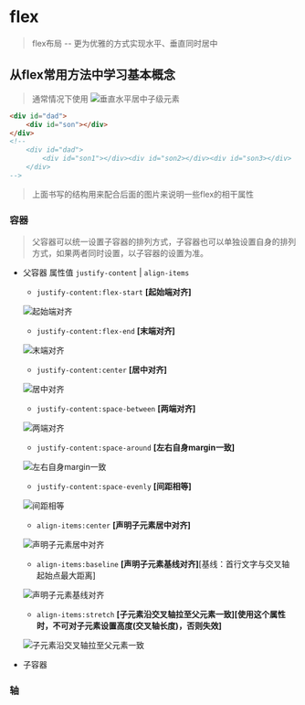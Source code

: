 # flex 
> flex布局 -- 更为优雅的方式实现水平、垂直同时居中

## 从flex常用方法中学习基本概念

> 通常情况下使用 
![垂直水平居中子级元素](./Images/flex-normal.png)

``` html
<div id="dad">
    <div id="son"></div>
</div>
<!--
    <div id="dad">
        <div id="son1"></div><div id="son2></div><div id="son3></div>
    </div>
-->
```

> 上面书写的结构用来配合后面的图片来说明一些flex的相干属性

### 容器

> 父容器可以统一设置子容器的排列方式，子容器也可以单独设置自身的排列方式，如果两者同时设置，以子容器的设置为准。

- 父容器 属性值  `justify-content` | `align-items`

    - `justify-content:flex-start` **[起始端对齐]**
    
    ![起始端对齐](./Images/flex-start.png)
    
    - `justify-content:flex-end` **[末端对齐]**
    
    ![末端对齐](./Images/flex-end.png)
    
    - `justify-content:center` **[居中对齐]**
    
    ![居中对齐](./Images/center.png)
    
    - `justify-content:space-between` **[两端对齐]**
    
    ![两端对齐](./Images/space-between.png)
    
    - `justify-content:space-around` **[左右自身margin一致]**
    
    ![左右自身margin一致](./Images/space-around.png)
    
    - `justify-content:space-evenly` **[间距相等]**
    
    ![间距相等](./Images/space-evenly.png)
    
    - `align-items:center` **[声明子元素居中对齐]**
    
    ![声明子元素居中对齐](./Images/center.png)
    
    - `align-items:baseline` **[声明子元素基线对齐]**[基线：首行文字与交叉轴起始点最大距离]
    
    ![声明子元素基线对齐](./Images/baseline.png)
    
    - `align-items:stretch` **[子元素沿交叉轴拉至父元素一致][使用这个属性时，不可对子元素设置高度(交叉轴长度)，否则失效]**
    
    ![子元素沿交叉轴拉至父元素一致](./Images/stretch.png)
    
- 子容器



### 轴
